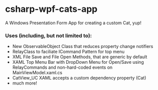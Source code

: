 # csharp-wpf-cats-app

A Windows Presentation Form App for creating a custom Cat, yup!

### Uses (including, but not limited to):
- New ObservableObject Class that reduces property change notifiers
- RelayClass to faciliate ICommand Pattern for top menu
- XML File Save and File Open Methods, that are generic by default
- XAML Top Menu Bar with DropDown Menu for Open/Save using RelayCommands and non-hard-coded events on MainViewModel.xaml.cs
- CatView_UC XAML accepts a custom dependency property (Cat)
- much more!
